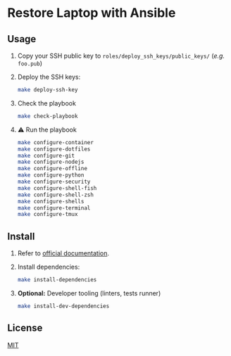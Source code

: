 # Restore Laptop with Ansible

## Usage

1. Copy your SSH public key to `roles/deploy_ssh_keys/public_keys/` (_e.g._ `foo.pub`)
1. Deploy the SSH keys:

      ```sh
      make deploy-ssh-key
      ```

1. Check the playbook

      ```sh
      make check-playbook
      ```

1. :warning: Run the playbook

      ```sh
      make configure-container
      make configure-dotfiles
      make configure-git
      make configure-nodejs
      make configure-offline
      make configure-python
      make configure-security
      make configure-shell-fish
      make configure-shell-zsh
      make configure-shells
      make configure-terminal
      make configure-tmux
      ```

## Install

1. Refer to [official documentation](https://docs.ansible.com/ansible/latest/installation_guide/intro_installation.html).
2. Install dependencies:

      ```sh
      make install-dependencies
      ```

3. **Optional:** Developer tooling (linters, tests runner)

      ```sh
      make install-dev-dependencies
      ```

## License

[MIT][MIT]

[MIT]: https://mit-license.org/
